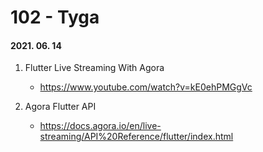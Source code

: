 102 - Tyga
========
#### 2021. 06. 14

1. Flutter Live Streaming With Agora
    - <https://www.youtube.com/watch?v=kE0ehPMGgVc>

2. Agora Flutter API
    - <https://docs.agora.io/en/live-streaming/API%20Reference/flutter/index.html>


